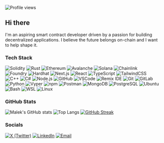 ![Profile views](https://komarev.com/ghpvc/?username=mgx96&label=Profile%20views&color=0e75b6&style=flat)

## Hi there 

I'm an aspiring smart contract developer driven by a passion for building decentralized applications. I believe the future belongs on-chain and I want to help shape it.

### Tech Stack

![Solidity](https://img.shields.io/badge/Solidity-363636?style=for-the-badge&logo=solidity&logoColor=white)
![Rust](https://img.shields.io/badge/Rust-000000?style=for-the-badge&logo=rust&logoColor=white)
![Ethereum](https://img.shields.io/badge/Ethereum-3C3C3D?style=for-the-badge&logo=ethereum&logoColor=white)
![Avalanche](https://img.shields.io/badge/Avalanche-E84142?style=for-the-badge&logo=avalanche&logoColor=white)
![Solana](https://img.shields.io/badge/Solana-9945FF?style=for-the-badge&logo=solana&logoColor=white)
![Chainlink](https://img.shields.io/badge/Chainlink-375BD2?style=for-the-badge&logo=chainlink&logoColor=white)
![Foundry](https://img.shields.io/badge/Foundry-000000?style=for-the-badge&logo=forge&logoColor=white)
![Hardhat](https://img.shields.io/badge/Hardhat-FFF100?style=for-the-badge&logo=ethereum&logoColor=black)
![Next.js](https://img.shields.io/badge/Next.js-000000?style=for-the-badge&logo=next.js&logoColor=white)
![React](https://img.shields.io/badge/React-20232A?style=for-the-badge&logo=react&logoColor=61DAFB)
![TypeScript](https://img.shields.io/badge/TypeScript-007ACC?style=for-the-badge&logo=typescript&logoColor=white)
![TailwindCSS](https://img.shields.io/badge/Tailwind-38B2AC?style=for-the-badge&logo=tailwind-css&logoColor=white)
![C++](https://img.shields.io/badge/C++-00599C?style=for-the-badge&logo=cplusplus&logoColor=white)
![C#](https://img.shields.io/badge/C%23-239120?style=for-the-badge&logo=csharp&logoColor=white)
![Node.js](https://img.shields.io/badge/Node.js-339933?style=for-the-badge&logo=node.js&logoColor=white)
![GitHub](https://img.shields.io/badge/GitHub-121011?style=for-the-badge&logo=github&logoColor=white)
![VSCode](https://img.shields.io/badge/VS%20Code-007ACC?style=for-the-badge&logo=visualstudiocode&logoColor=white)
![Remix IDE](https://img.shields.io/badge/Remix%20IDE-1B1B1B?style=for-the-badge&logo=ethereum&logoColor=white)
![Git](https://img.shields.io/badge/Git-F05033?style=for-the-badge&logo=git&logoColor=white)
![GitLab](https://img.shields.io/badge/GitLab-FCA121?style=for-the-badge&logo=gitlab&logoColor=white)
![Python](https://img.shields.io/badge/Python-3776AB?style=for-the-badge&logo=python&logoColor=white)
![Vyper](https://img.shields.io/badge/Vyper-2980B9?style=for-the-badge&logo=ethereum&logoColor=white)
![npm](https://img.shields.io/badge/npm-CB3837?style=for-the-badge&logo=npm&logoColor=white)
![Postman](https://img.shields.io/badge/Postman-FF6C37?style=for-the-badge&logo=postman&logoColor=white)
![MongoDB](https://img.shields.io/badge/MongoDB-47A248?style=for-the-badge&logo=mongodb&logoColor=white)
![PostgreSQL](https://img.shields.io/badge/PostgreSQL-4169E1?style=for-the-badge&logo=postgresql&logoColor=white)
![Ubuntu](https://img.shields.io/badge/Ubuntu-E95420?style=for-the-badge&logo=ubuntu&logoColor=white)
![Bash](https://img.shields.io/badge/Bash-121011?style=for-the-badge&logo=gnubash&logoColor=white)
![WSL](https://img.shields.io/badge/WSL-0A97F5?style=for-the-badge&logo=windows&logoColor=white)
![Linux](https://img.shields.io/badge/Linux-FCC624?style=for-the-badge&logo=linux&logoColor=black)

### GitHub Stats
![Malek's GitHub stats](https://github-readme-stats.vercel.app/api?username=mgx96&show_icons=true&theme=radical)
![Top Langs](https://github-readme-stats.vercel.app/api/top-langs/?username=mgx96&layout=compact&theme=radical&langs_count=10&hide=html,css,scss,less,hlsl)
[![GitHub Streak](https://github-readme-streak-stats-eight.vercel.app/?user=mgx96&theme=radical)](https://git.io/streak-stats)

### Socials

[![X (Twitter)](https://img.shields.io/badge/X-000000?style=for-the-badge&logo=x&logoColor=white)](https://x.com/maleksharabi)
[![LinkedIn](https://img.shields.io/badge/LinkedIn-0077B5?style=for-the-badge&logo=linkedin&logoColor=white)](https://www.linkedin.com/in/malek-sharabi-016862118/)
[![Email](https://img.shields.io/badge/Email-0078D4?style=for-the-badge&logo=microsoftoutlook&logoColor=white)](mailto:m.malek1996@hotmail.com)

